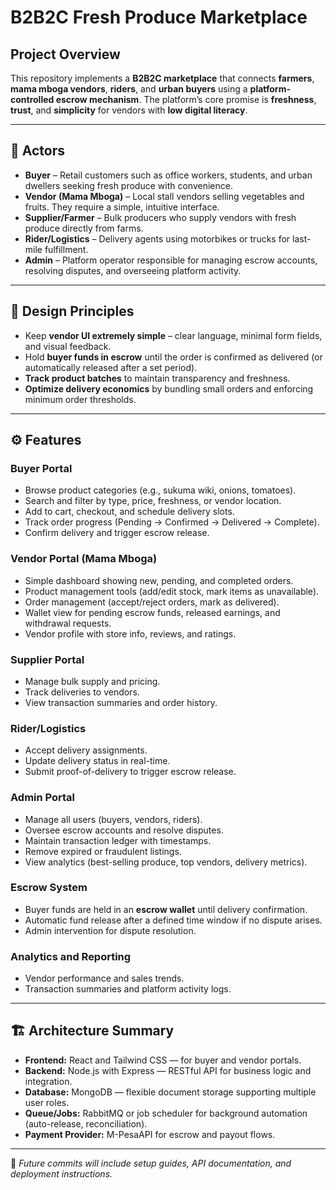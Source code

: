 # B2B2C Fresh Produce Marketplace  

## Project Overview  

This repository implements a **B2B2C marketplace** that connects **farmers**, **mama mboga vendors**, **riders**, and **urban buyers** using a **platform-controlled escrow mechanism**. The platform’s core promise is **freshness**, **trust**, and **simplicity** for vendors with **low digital literacy**.  

---

## 🧩 Actors  

- **Buyer** – Retail customers such as office workers, students, and urban dwellers seeking fresh produce with convenience.  
- **Vendor (Mama Mboga)** – Local stall vendors selling vegetables and fruits. They require a simple, intuitive interface.  
- **Supplier/Farmer** – Bulk producers who supply vendors with fresh produce directly from farms.  
- **Rider/Logistics** – Delivery agents using motorbikes or trucks for last-mile fulfillment.  
- **Admin** – Platform operator responsible for managing escrow accounts, resolving disputes, and overseeing platform activity.  

---

## 🎯 Design Principles  

- Keep **vendor UI extremely simple** – clear language, minimal form fields, and visual feedback.  
- Hold **buyer funds in escrow** until the order is confirmed as delivered (or automatically released after a set period).  
- **Track product batches** to maintain transparency and freshness.  
- **Optimize delivery economics** by bundling small orders and enforcing minimum order thresholds.  

---

## ⚙️ Features  

### Buyer Portal  
- Browse product categories (e.g., sukuma wiki, onions, tomatoes).  
- Search and filter by type, price, freshness, or vendor location.  
- Add to cart, checkout, and schedule delivery slots.  
- Track order progress (Pending → Confirmed → Delivered → Complete).  
- Confirm delivery and trigger escrow release.  

### Vendor Portal (Mama Mboga)  
- Simple dashboard showing new, pending, and completed orders.  
- Product management tools (add/edit stock, mark items as unavailable).  
- Order management (accept/reject orders, mark as delivered).  
- Wallet view for pending escrow funds, released earnings, and withdrawal requests.  
- Vendor profile with store info, reviews, and ratings.  

### Supplier Portal  
- Manage bulk supply and pricing.  
- Track deliveries to vendors.  
- View transaction summaries and order history.  

### Rider/Logistics  
- Accept delivery assignments.  
- Update delivery status in real-time.  
- Submit proof-of-delivery to trigger escrow release.  

### Admin Portal  
- Manage all users (buyers, vendors, riders).  
- Oversee escrow accounts and resolve disputes.  
- Maintain transaction ledger with timestamps.  
- Remove expired or fraudulent listings.  
- View analytics (best-selling produce, top vendors, delivery metrics).  

### Escrow System  
- Buyer funds are held in an **escrow wallet** until delivery confirmation.  
- Automatic fund release after a defined time window if no dispute arises.  
- Admin intervention for dispute resolution.  

### Analytics and Reporting  
- Vendor performance and sales trends.  
- Transaction summaries and platform activity logs.  

---

## 🏗️ Architecture Summary  

- **Frontend:** React and Tailwind CSS — for buyer and vendor portals.  
- **Backend:** Node.js with Express — RESTful API for business logic and integration.  
- **Database:** MongoDB — flexible document storage supporting multiple user roles.  
- **Queue/Jobs:** RabbitMQ or job scheduler for background automation (auto-release, reconciliation).  
- **Payment Provider:** M-PesaAPI for escrow and payout flows.  

---

🚀 *Future commits will include setup guides, API documentation, and deployment instructions.*
